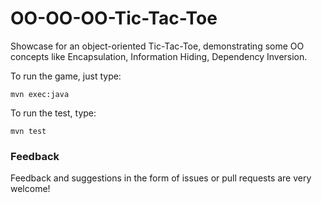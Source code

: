 OO-OO-OO-Tic-Tac-Toe
====================

Showcase for an object-oriented Tic-Tac-Toe, demonstrating some OO concepts like
Encapsulation, Information Hiding, Dependency Inversion.

To run the game, just type:

```
mvn exec:java
```

To run the test, type:

```
mvn test
```

### Feedback

Feedback and suggestions in the form of issues or pull requests are very welcome!

